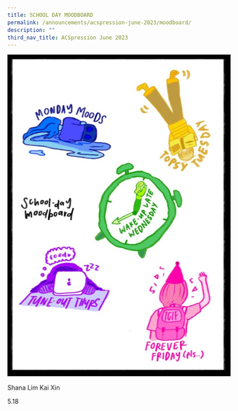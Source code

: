 ```yaml
---
title: SCHOOL DAY MOODBOARD
permalink: /announcements/acspression-june-2023/moodboard/
description: ""
third_nav_title: ACSpression June 2023
---
```

![](/images/ACSpression/June%202023/moodboard.jpg)

Shana Lim Kai Xin

5.18